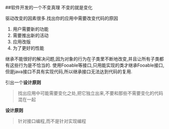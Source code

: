 ##软件开发的一个不变真理
不变的就是变化


驱动改变的因素很多.找出你的应用中需要改变代码的原因
1. 用户需要新的功能
1. 需要推出新的活动
1. 应用改版
1. 为了更好的性能


继承不能很好的解决问题,因为对象的行为在子类里不断地改变,并且让所有子类都有这些行为是不恰当的.
使用Fooable等接口,只用能实现的类才继承Fooable接口,但是java接口不具有实现代码,所以继承接口无法达到代码的复用.

引出一个**设计原则**
>找出应用中可能需要变化之处,把它独立出来,不要和那些不需要变化的代码混在一起


**设计原则**
>针对接口编程,而不是针对实现编程



